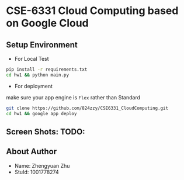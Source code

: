 # CSE-6331 Cloud Computing based on Google Cloud

## Setup Environment

- For Local Test

``` sh
pip install -r requirements.txt
cd hw1 && python main.py
```

- For deployment

make sure your app engine is `Flex` rather than Standard

``` sh
git clone https://github.com/824zzy/CSE6331_CloudComputing.git
cd hw1 && google app deploy
```

## Screen Shots: TODO:

## About Author

- Name: Zhengyuan Zhu
- StuId: 1001778274
